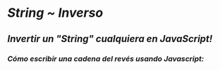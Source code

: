 # **_String ~ Inverso_**

## **_Invertir un "String" cualquiera en JavaScript!_**

### _Cómo escribir una cadena del revés usando Javascript:_
